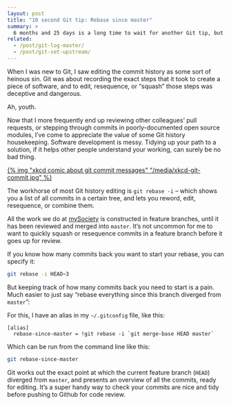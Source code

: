 ```yaml
---
layout: post
title: "10 second Git tip: Rebase since master"
summary: >
  6 months and 25 days is a long time to wait for another Git tip, but this one’s worth it, especially if you frequently need to tidy up feature branches before merging back into master.
related:
  - /post/git-log-master/
  - /post/git-set-upstream/
---
```


When I was new to Git, I saw editing the commit history as some sort of heinous sin. Git was about recording the exact steps that it took to create a piece of software, and to edit, resequence, or “squash” those steps was deceptive and dangerous.

Ah, youth.

Now that I more frequently end up reviewing other colleagues’ pull requests, or stepping through commits in poorly-documented open source modules, I’ve come to appreciate the value of some Git history housekeeping. Software development is messy. Tidying up your path to a solution, if it helps other people understand your working, can surely be no bad thing.

<a href="https://www.xkcd.com/1296/">
{% img "xkcd comic about git commit messages" "/media/xkcd-git-commit.jpg" %}
</a>

The workhorse of most Git history editing is `git rebase -i` – which shows you a list of all commits in a certain tree, and lets you reword, edit, resequence, or combine them.

All the work we do at [mySociety](https://mysociety.org) is constructed in feature branches, until it has been reviewed and merged into `master`. It’s not uncommon for me to want to quickly squash or resequence commits in a feature branch before it goes up for review.

If you know how many commits back you want to start your rebase, you can specify it:

```sh
git rebase -i HEAD~3
```

But keeping track of how many commits back you need to start is a pain. Much easier to just say “rebase everything since this branch diverged from `master`”:

For this, I have an alias in my `~/.gitconfig` file, like this:

```
[alias]
  rebase-since-master = !git rebase -i `git merge-base HEAD master`
```

Which can be run from the command line like this:

```sh
git rebase-since-master
```

Git works out the exact point at which the current feature branch (`HEAD`) diverged from `master`, and presents an overview of all the commits, ready for editing. It’s a super handy way to check your commits are nice and tidy before pushing to Github for code review.
